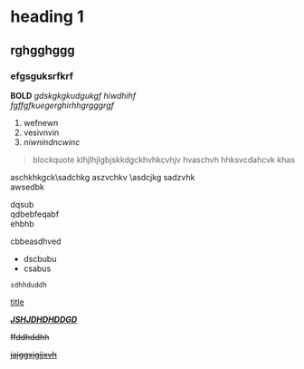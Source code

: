# heading 1  
## rghgghggg
### efgsguksrfkrf

**BOLD**
*gdskgkgkudgukgf*
*hiwdhihf* \
_fgffgfkuegerghirhhgrgggrgf_

1. wefnewn
1. vesivnvin
1. *niwnindncwinc*


> blockquote 
klhjlhjlgbjskkdgckhvhkcvhjv
hvaschvh
hhksvcdahcvk
khas

aschkhkgck\sadchkg
aszvchkv
\asdcjkg
sadzvhk \
awsedbk

dqsub \
qdbebfeqabf\
ehbhb

cbbeasdhved

- dscbubu
- csabus

`sdhhduddh`


[title](https://www.google.com)

<u><i>**JSHJDHDHDDGD**</i></u>

<s>ffddhddhh

<u>jajggxjgjjxvh